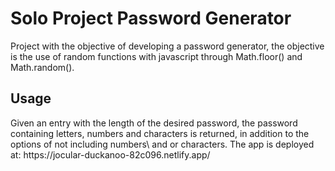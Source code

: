 <h1>Solo Project Password Generator</h1>

<p>Project with the objective of developing a password generator, the objective is the use of random functions with javascript through Math.floor() and Math.random().</p>

<h2>Usage</h2>
<p>Given an entry with the length of the desired password, the password containing letters, numbers and characters is returned, in addition to the options of not including numbers\ and or characters. The app is deployed at: https://jocular-duckanoo-82c096.netlify.app/ </p>
